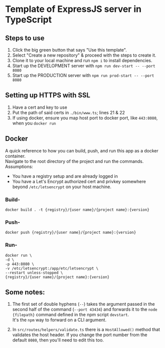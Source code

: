 # Template of ExpressJS server in TypeScript

## Steps to use

1. Click the big green button that says "Use this template".
2. Select "Create a new repository" & proceed with the steps to create it.
3. Clone it to your local machine and run `npm i` to install dependencies.
4. Start up the DEVELOPMENT server with ```npm run dev-start -- --port 8080```
5. Start up the PRODUCTION server with ```npm run prod-start -- --port 8080```

## Setting up HTTPS with SSL
1. Have a cert and key to use
2. Put the path of said certs in `./bin/www.ts`; lines 21 & 22
3. If using docker, ensure you map host port to docker port, like `443:8080`, when you `docker run`

## Docker
A quick reference to how you can build, push, and run this app as a docker container.  
Navigate to the root directory of the project and run the commands.  
Assumptions:
  - You have a registry setup and are already logged in
  - You have a Let's Encrypt authorized cert and privkey somewhere beyond `/etc/letsencrypt` on your host machine.

### Build-
```
docker build . -t {registry}/{user name}/{project name}:{version}
```

### Push-
```
docker push {registry}/{user name}/{project name}:{version}
```

### Run-
```
docker run \
-d \
-p 443:8080 \
-v /etc/letsencrypt:/app/etc/letsencrypt \
--restart unless-stopped \
{registry}/{user name}/{project name}:{version}
```

## Some notes:
1. The first set of double hyphens (`--`) takes the argument passed in the second half of the command (`--port 43434`) and forwards it to the `node {filepath}` command defined in the npm script `devstart`.  
It's the `npm` way to forward on a CLI argument.

2. In `src/routes/helpers/validate.ts` there is a `HostAllowed()` method that validates the host header. If you change the port number from the default `8080`, then you'll need to edit this too.